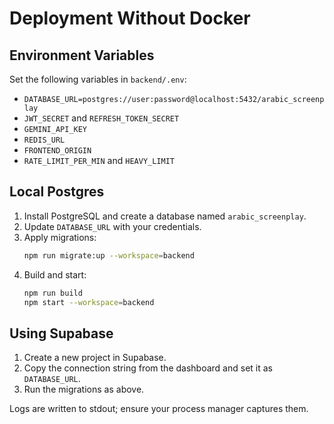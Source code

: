 # Deployment Without Docker

## Environment Variables
Set the following variables in `backend/.env`:

- `DATABASE_URL=postgres://user:password@localhost:5432/arabic_screenplay`
- `JWT_SECRET` and `REFRESH_TOKEN_SECRET`
- `GEMINI_API_KEY`
- `REDIS_URL`
- `FRONTEND_ORIGIN`
- `RATE_LIMIT_PER_MIN` and `HEAVY_LIMIT`

## Local Postgres
1. Install PostgreSQL and create a database named `arabic_screenplay`.
2. Update `DATABASE_URL` with your credentials.
3. Apply migrations:
   ```bash
   npm run migrate:up --workspace=backend
   ```
4. Build and start:
   ```bash
   npm run build
   npm start --workspace=backend
   ```

## Using Supabase
1. Create a new project in Supabase.
2. Copy the connection string from the dashboard and set it as `DATABASE_URL`.
3. Run the migrations as above.

Logs are written to stdout; ensure your process manager captures them.
